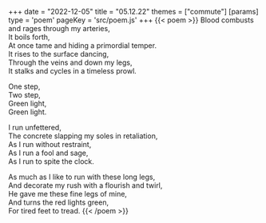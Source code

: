 +++
date = "2022-12-05"
title = "05.12.22"
themes = ["commute"]
[params]
  type = 'poem'
  pageKey = 'src/poem.js'
+++
{{< poem >}}
Blood combusts and rages through my arteries,  
It boils forth,  
At once tame and hiding a primordial temper.  
It rises to the surface dancing,  
Through the veins and down my legs,  
It stalks and cycles in a timeless prowl.  
  
One step,  
Two step,  
Green light,  
Green light.  
  
I run unfettered,  
The concrete slapping my soles in retaliation,  
As I run without restraint,  
As I run a fool and sage,  
As I run to spite the clock.  
  
As much as I like to run with these long legs,  
And decorate my rush with a flourish and twirl,  
He gave me these fine legs of mine,  
And turns the red lights green,  
For tired feet to tread.
{{< /poem >}}